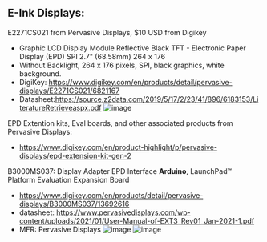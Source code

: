 ## E-Ink Displays:

E2271CS021 from Pervasive Displays, $10 USD from Digikey
- Graphic LCD Display Module Reflective Black TFT - Electronic Paper Display (EPD) SPI 2.7" (68.58mm) 264 x 176
- Without Backlight, 264 x 176 pixels, SPI, black graphics, white background.
- DigiKey: https://www.digikey.com/en/products/detail/pervasive-displays/E2271CS021/6821167
- Datasheet:https://source.z2data.com/2019/5/17/2/23/41/896/6183153/LiteratureRetrieveaspx.pdf
![image](https://github.com/nmi246/electronics/assets/42329930/518cee45-1534-4d2b-a8bb-91d3a0378f54)

EPD Extention kits, Eval boards, and other associated products from Pervasive Displays:
- https://www.digikey.com/en/product-highlight/p/pervasive-displays/epd-extension-kit-gen-2

B3000MS037: Display Adapter EPD Interface **Arduino**, LaunchPad™ Platform Evaluation Expansion Board
- https://www.digikey.com/en/products/detail/pervasive-displays/B3000MS037/13692616
- datasheet: https://www.pervasivedisplays.com/wp-content/uploads/2021/01/User-Manual-of-EXT3_Rev01_Jan-2021-1.pdf
- MFR: Pervasive Displays
![image](https://github.com/nmi246/electronics/assets/42329930/18b7596d-8f6d-4903-a938-c08a81541be6)
![image](https://github.com/nmi246/electronics/assets/42329930/083b9422-1177-4bcc-b376-d35ff7359b99)

  

